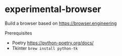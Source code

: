 # experimental-browser

Build a browser based on <https://browser.engineering>

Prerequisites

- Poetry <https://python-poetry.org/docs/>
- Tkinter `brew install python-tk`
